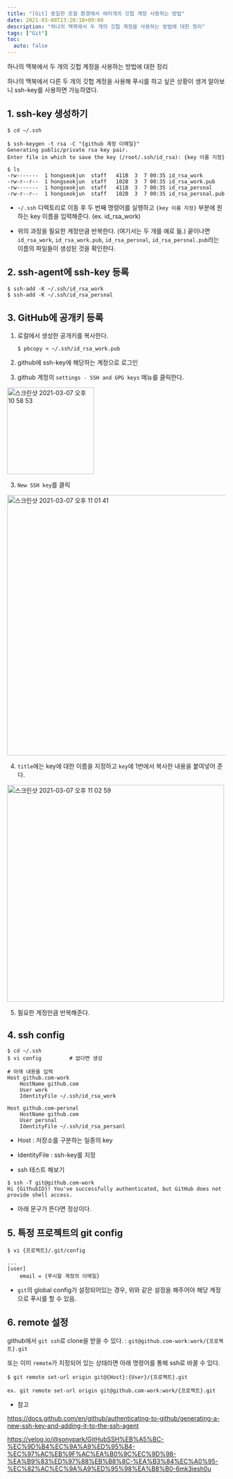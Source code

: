 ```yaml
---
title: "[Git] 동일한 로컬 환경에서 여러개의 깃헙 계정 사용하는 방법"
date: 2021-03-08T23:20:18+09:00
description: "하나의 맥북에서 두 개의 깃헙 계정을 사용하는 방법에 대한 정리"
tags: ["Git"]
toc:
  auto: false
---
```

하나의 맥북에서 두 개의 깃헙 계정을 사용하는 방법에 대한 정리

<!--more-->
하나의 맥북에서 다른 두 개의 깃헙 계정을 사용해 푸시를 하고 싶은 상황이 생겨 알아보니 ssh-key를 사용하면 가능하였다. 



## 1. ssh-key 생성하기

```shell
$ cd ~/.ssh

$ ssh-keygen -t rsa -C "{github 계정 이메일}"
Generating public/private rsa key pair.
Enter file in which to save the key (/root/.ssh/id_rsa): {key 이름 지정}

$ ls
-rw-------  1 hongseokjun  staff   411B  3  7 00:35 id_rsa_work
-rw-r--r--  1 hongseokjun  staff   102B  3  7 00:35 id_rsa_work.pub
-rw-------  1 hongseokjun  staff   411B  3  7 00:35 id_rsa_persnal
-rw-r--r--  1 hongseokjun  staff   102B  3  7 00:35 id_rsa_persnal.pub
```

- `~/.ssh` 디렉토리로 이동 후 두 번째 명령어를 실행하고 `{key 이름 지정}` 부분에 원하는 key 이름을 입력해준다. (ex. id_rsa_work)

- 위의 과정을 필요한 계정만큼 반복한다. (여기서는 두 개를 예로 듦.) 끝이나면 `id_rsa_work`, `id_rsa_work.pub`, `id_rsa_persnal`, `id_rsa_persnal.pub`라는 이름의 파일들이 생성된 것을 확인한다.



## 2. ssh-agent에 ssh-key 등록

```shell
$ ssh-add -K ~/.ssh/id_rsa_work
$ ssh-add -K ~/.ssh/id_rsa_persnal
```



## 3. GitHub에 공개키 등록

1. 로컬에서 생성한 공개키를 복사한다.

   ```shell
   $ pbcopy < ~/.ssh/id_rsa_work.pub
   ```

2. github에 ssh-key에 해당하는 계정으로 로그인

3. github 계정의 `settings - SSH and GPG keys` 메뉴를 클릭한다.

<img width="200" alt="스크린샷 2021-03-07 오후 10 58 53" src="https://user-images.githubusercontent.com/78338337/110242291-c1510100-7f98-11eb-9f01-5a886cf0e5bd.png">

3. `New SSH key`를 클릭

<img width="600" alt="스크린샷 2021-03-07 오후 11 01 41" src="https://user-images.githubusercontent.com/78338337/110242364-1856d600-7f99-11eb-9a87-9144de67ca65.png">

4. `title`에는 key에 대한 이름을 지정하고 `key`에 1번에서 복사한 내용을 붙여넣어 준다.

<img width="500" alt="스크린샷 2021-03-07 오후 11 02 59" src="https://user-images.githubusercontent.com/78338337/110242402-450aed80-7f99-11eb-9aa6-80e717fdb840.png">

5. 필요한 계정만큼 반복해준다.



## 4. ssh config

```shell
$ cd ~/.ssh
$ vi config			# 없다면 생성

# 아래 내용을 입력
Host github.com-work
	HostName github.com
	User work
	IdentityFile ~/.ssh/id_rsa_work
	
Host github.com-persnal
	HostName github.com
	User persnal
	IdentityFile ~/.ssh/id_rsa_persanl
```

- Host : 저장소를 구분하는 일종의 key
- IdentityFile : ssh-key를 지정



- ssh 테스트 해보기

```shell
$ ssh -T git@github.com-work
Hi {GithubID}! You've successfully authenticated, but GitHub does not provide shell access.
```

- 아래 문구가 뜬다면 정상이다.



## 5. 특정 프로젝트의 git config

```shell
$ vi {프로젝트}/.git/config

...
[user]
    email = {푸시할 계정의 이메일}
```

- `git`의 global config가 설정되어있는 경우, 위와 같은 설정을 해주어야 해당 계정으로 푸시를 할 수 있음.



## 6. remote 설정

github에서 `git ssh`로 clone을 받을 수 있다. : `git@github.com-work:work/{프로젝트}.git`

또는 이미 `remote`가 지정되어 있는 상태라면 아래 명령어를 통해 ssh로 바꿀 수 있다.

```shell
$ git remote set-url origin git@{Host}:{User}/{프로젝트}.git

ex. git remote set-url origin git@github.com-work:work/{프로젝트}.git
```





- 참고

https://docs.github.com/en/github/authenticating-to-github/generating-a-new-ssh-key-and-adding-it-to-the-ssh-agent

https://velog.io/@sonypark/GitHubSSH%EB%A5%BC-%EC%9D%B4%EC%9A%A9%ED%95%B4-%EC%97%AC%EB%9F%AC%EA%B0%9C%EC%9D%98-%EA%B9%83%ED%97%88%EB%B8%8C-%EA%B3%84%EC%A0%95-%EC%82%AC%EC%9A%A9%ED%95%98%EA%B8%B0-6mk3iesh0u

